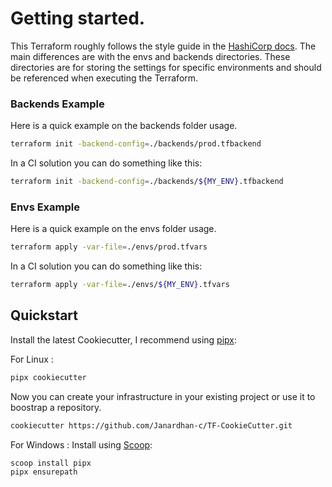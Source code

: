 # Getting started.

This Terraform roughly follows the style guide in the [HashiCorp docs](https://developer.hashicorp.com/terraform/language/style#file-names). The main differences are with the envs and 
backends directories. These directories are for storing the settings for specific environments and should be referenced 
when executing the Terraform.

### Backends Example

Here is a quick example on the backends folder usage.

```bash
terraform init -backend-config=./backends/prod.tfbackend
```

In a CI solution you can do something like this:

```bash
terraform init -backend-config=./backends/${MY_ENV}.tfbackend
```

### Envs Example

Here is a quick example on the envs folder usage.

```bash
terraform apply -var-file=./envs/prod.tfvars
```

In a CI solution you can do something like this:

```bash
terraform apply -var-file=./envs/${MY_ENV}.tfvars
```

## Quickstart

Install the latest Cookiecutter, I recommend using [pipx](https://github.com/pypa/pipx):

For Linux :

```bash
pipx cookiecutter
```

Now you can create your infrastructure in your existing project or use it to boostrap a repository.

```bash
cookiecutter https://github.com/Janardhan-c/TF-CookieCutter.git
```
For Windows :
Install using [Scoop](https://scoop.sh/):

```bash
scoop install pipx
pipx ensurepath
```

